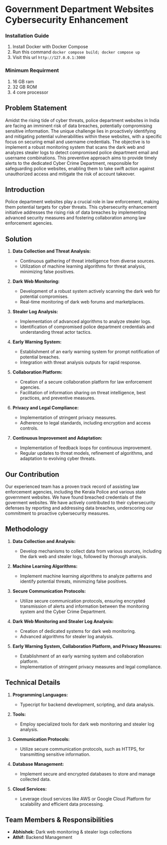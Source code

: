 # Government Department Websites Cybersecurity Enhancement


### Installation Guide
 1. Install Docker with Docker Compose
 2. Run this command  `docker compose build; docker compose up`
 3. Visit this url `http://127.0.0.1:3000`
### Minimum Requirment
1. 16 GB ram
2. 32 GB ROM
3. 4 core processor
## Problem Statement

Amidst the rising tide of cyber threats, police department websites in India are facing an imminent risk of data breaches, potentially compromising sensitive information. The unique challenge lies in proactively identifying and mitigating potential vulnerabilities within these websites, with a specific focus on securing email and username credentials. The objective is to implement a robust monitoring system that scans the dark web and analyzes stealer logs to detect compromised police department email and username combinations. This preventive approach aims to provide timely alerts to the dedicated Cyber Crime Department, responsible for safeguarding police websites, enabling them to take swift action against unauthorized access and mitigate the risk of account takeover.

## Introduction

Police department websites play a crucial role in law enforcement, making them potential targets for cyber threats. This cybersecurity enhancement initiative addresses the rising risk of data breaches by implementing advanced security measures and fostering collaboration among law enforcement agencies.

## Solution

1. **Data Collection and Threat Analysis:**
   - Continuous gathering of threat intelligence from diverse sources.
   - Utilization of machine learning algorithms for threat analysis, minimizing false positives.

2. **Dark Web Monitoring:**
   - Development of a robust system actively scanning the dark web for potential compromises.
   - Real-time monitoring of dark web forums and marketplaces.

3. **Stealer Log Analysis:**
   - Implementation of advanced algorithms to analyze stealer logs.
   - Identification of compromised police department credentials and understanding threat actor tactics.

4. **Early Warning System:**
   - Establishment of an early warning system for prompt notification of potential breaches.
   - Integration with threat analysis outputs for rapid response.

5. **Collaboration Platform:**
   - Creation of a secure collaboration platform for law enforcement agencies.
   - Facilitation of information sharing on threat intelligence, best practices, and preventive measures.

6. **Privacy and Legal Compliance:**
   - Implementation of stringent privacy measures.
   - Adherence to legal standards, including encryption and access controls.

7. **Continuous Improvement and Adaptation:**
   - Implementation of feedback loops for continuous improvement.
   - Regular updates to threat models, refinement of algorithms, and adaptation to evolving cyber threats.

## Our Contribution

Our experienced team has a proven track record of assisting law enforcement agencies, including the Kerala Police and various state government websites. We have found breached credentials of the goverment websites. We have actively contributed to their cybersecurity defenses by reporting and addressing data breaches, underscoring our commitment to proactive cybersecurity measures.

## Methodology

1. **Data Collection and Analysis:**
   - Develop mechanisms to collect data from various sources, including the dark web and stealer logs, followed by thorough analysis.

2. **Machine Learning Algorithms:**
   - Implement machine learning algorithms to analyze patterns and identify potential threats, minimizing false positives.

3. **Secure Communication Protocols:**
   - Utilize secure communication protocols, ensuring encrypted transmission of alerts and information between the monitoring system and the Cyber Crime Department.

4. **Dark Web Monitoring and Stealer Log Analysis:**
   - Creation of dedicated systems for dark web monitoring.
   - Advanced algorithms for stealer log analysis.

5. **Early Warning System, Collaboration Platform, and Privacy Measures:**
   - Establishment of an early warning system and collaboration platform.
   - Implementation of stringent privacy measures and legal compliance.

## Technical Details

1. **Programming Languages:**
   - Typecript for backend development, scripting, and data analysis.

2. **Tools:**
   - Employ specialized tools for dark web monitoring and stealer log analysis.

3. **Communication Protocols:**
   - Utilize secure communication protocols, such as HTTPS, for transmitting sensitive information.

4. **Database Management:**
   - Implement secure and encrypted databases to store and manage collected data.

5. **Cloud Services:**
   - Leverage cloud services like AWS or Google Cloud Platform for scalability and efficient data processing.

## Team Members & Responsibilities

- **Abhishek:** Dark web monitoring & stealer logs collections
- **Athif:** Backend Management



